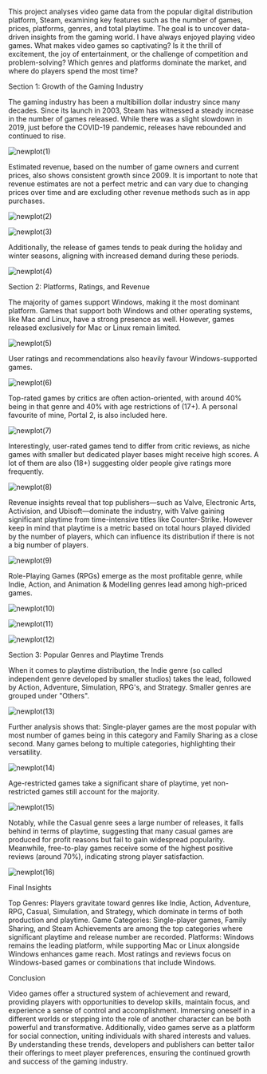 This project analyses video game data from the popular digital distribution platform, Steam, examining key features such as the number of games, prices, platforms, genres, and total playtime. The goal is to uncover data-driven insights from the gaming world. I have always enjoyed playing video games. What makes video games so captivating? Is it the thrill of excitement, the joy of entertainment, or the challenge of competition and problem-solving? Which genres and platforms dominate the market, and where do players spend the most time?


Section 1: Growth of the Gaming Industry

The gaming industry has been a multibillion dollar industry since many decades.
Since its launch in 2003, Steam has witnessed a steady increase in the number of games released. While there was a slight slowdown in 2019, just before the COVID-19 pandemic, releases have rebounded and continued to rise.

![newplot(1)](https://github.com/user-attachments/assets/bc0879dc-05e4-4783-b6af-e819c11dc186)

Estimated revenue, based on the number of game owners and current prices, also shows consistent growth since 2009. It is important to note that revenue estimates are not a perfect metric and can vary due to changing prices over time and are excluding other revenue methods such as in app purchases. 

![newplot(2)](https://github.com/user-attachments/assets/5532e4db-7dfb-4fe8-8c17-5908e83a0a92)

![newplot(3)](https://github.com/user-attachments/assets/b9c26c8f-3d72-4daf-911a-53ba0efcbf37)

Additionally, the release of games tends to peak during the holiday and winter seasons, aligning with increased demand during these periods.


![newplot(4)](https://github.com/user-attachments/assets/26e90561-5a6a-4846-9fb8-b9ed968dc5cb)



Section 2: Platforms, Ratings, and Revenue

The majority of games support Windows, making it the most dominant platform. Games that support both Windows and other operating systems, like Mac and Linux, have a strong presence as well. However, games released exclusively for Mac or Linux remain limited. 

![newplot(5)](https://github.com/user-attachments/assets/cdbf189a-5b1e-4e6f-9ad2-a83846c2574d)

User ratings and recommendations also heavily favour Windows-supported games.

![newplot(6)](https://github.com/user-attachments/assets/3f13a27d-a778-4ef1-90df-5b734cbb7da6)



Top-rated games by critics are often action-oriented, with around 40% being in that genre and 40% with age restrictions of (17+). A personal favourite of mine, Portal 2, is also included here.

![newplot(7)](https://github.com/user-attachments/assets/1796929e-d618-43ae-8858-87f567505f7d)

Interestingly, user-rated games tend to differ from critic reviews, as niche games with smaller but dedicated player bases might receive high scores. A lot of them are also (18+) suggesting older people give ratings more frequently. 

![newplot(8)](https://github.com/user-attachments/assets/ef3eb8f5-e1ec-4b01-a3f7-1da45d0efa61)



Revenue insights reveal that top publishers—such as Valve, Electronic Arts, Activision, and Ubisoft—dominate the industry, with Valve gaining significant playtime from time-intensive titles like Counter-Strike. However keep in mind that playtime is a metric based on total hours played divided by the number of players, which can influence its distribution if there is not a big number of players. 

![newplot(9)](https://github.com/user-attachments/assets/ab9c2d54-cc84-443c-a088-a25b1b559676)

Role-Playing Games (RPGs) emerge as the most profitable genre, while Indie, Action, and Animation & Modelling genres lead among high-priced games.

![newplot(10)](https://github.com/user-attachments/assets/121dc153-bd9c-4483-bb12-ae39e7c11d7e)


![newplot(11)](https://github.com/user-attachments/assets/fa0b1de4-a184-4372-a92d-dff00098852e)


![newplot(12)](https://github.com/user-attachments/assets/22f43b4a-e88e-441b-8fc6-df3ddcd5963e)



Section 3: Popular Genres and Playtime Trends

When it comes to playtime distribution, the Indie genre (so called independent genre developed by smaller studios) takes the lead, followed by Action, Adventure, Simulation, RPG's, and Strategy. Smaller genres are grouped under "Others".

![newplot(13)](https://github.com/user-attachments/assets/824c1015-2ba7-476b-af86-eacb32a800e7)

Further analysis shows that: Single-player games are the most popular with most number of games being in this category and Family Sharing as a close second. Many games belong to multiple categories, highlighting their versatility.

![newplot(14)](https://github.com/user-attachments/assets/2732711f-07a0-484c-8b78-4fd45dc12950)


Age-restricted games take a significant share of playtime, yet non-restricted games still account for the majority. 

![newplot(15)](https://github.com/user-attachments/assets/4e864687-15a6-4244-a609-089e7cb5a4a2)

Notably, while the Casual genre sees a large number of releases, it falls behind in terms of playtime, suggesting that many casual games are produced for profit reasons but fail to gain widespread popularity. Meanwhile, free-to-play games receive some of the highest positive reviews (around 70%), indicating strong player satisfaction.

![newplot(16)](https://github.com/user-attachments/assets/45c9c7d3-9842-408d-b1b0-bf697ffc6fbd)


Final Insights

Top Genres: Players gravitate toward genres like Indie, Action, Adventure, RPG, Casual, Simulation, and Strategy, which dominate in terms of both production and playtime.
Game Categories: Single-player games, Family Sharing, and Steam Achievements are among the top categories where significant playtime and release number are recorded.
Platforms: Windows remains the leading platform, while supporting Mac or Linux alongside Windows enhances game reach. Most ratings and reviews focus on Windows-based games or combinations that include Windows.


Conclusion

Video games offer a structured system of achievement and reward, providing players with opportunities to develop skills, maintain focus, and experience a sense of control and accomplishment. Immersing oneself in a different worlds or stepping into the role of another character can be both powerful and transformative. Additionally, video games serve as a platform for social connection, uniting individuals with shared interests and values. By understanding these trends, developers and publishers can better tailor their offerings to meet player preferences, ensuring the continued growth and success of the gaming industry.


